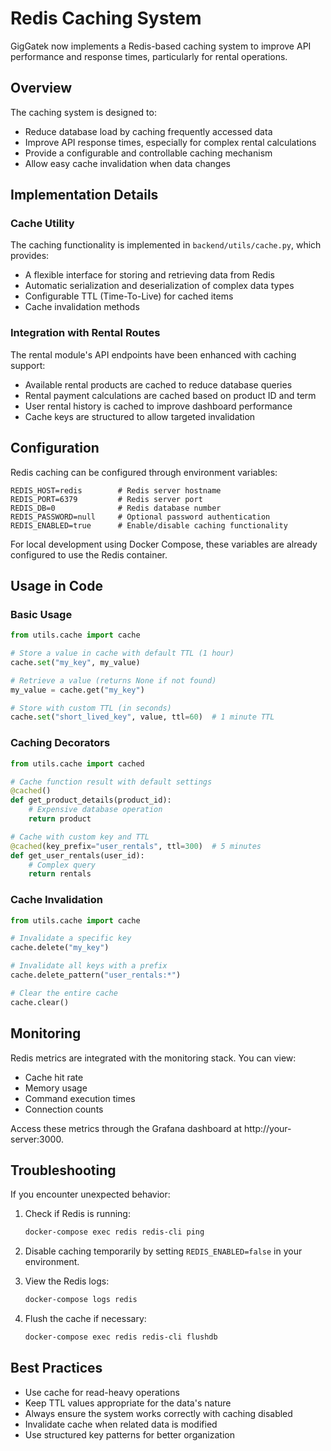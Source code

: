 # Redis Caching System

GigGatek now implements a Redis-based caching system to improve API performance and response times, particularly for rental operations.

## Overview

The caching system is designed to:

- Reduce database load by caching frequently accessed data
- Improve API response times, especially for complex rental calculations
- Provide a configurable and controllable caching mechanism
- Allow easy cache invalidation when data changes

## Implementation Details

### Cache Utility

The caching functionality is implemented in `backend/utils/cache.py`, which provides:

- A flexible interface for storing and retrieving data from Redis
- Automatic serialization and deserialization of complex data types
- Configurable TTL (Time-To-Live) for cached items
- Cache invalidation methods

### Integration with Rental Routes

The rental module's API endpoints have been enhanced with caching support:

- Available rental products are cached to reduce database queries
- Rental payment calculations are cached based on product ID and term
- User rental history is cached to improve dashboard performance
- Cache keys are structured to allow targeted invalidation

## Configuration

Redis caching can be configured through environment variables:

```
REDIS_HOST=redis        # Redis server hostname
REDIS_PORT=6379         # Redis server port
REDIS_DB=0              # Redis database number
REDIS_PASSWORD=null     # Optional password authentication
REDIS_ENABLED=true      # Enable/disable caching functionality
```

For local development using Docker Compose, these variables are already configured to use the Redis container.

## Usage in Code

### Basic Usage

```python
from utils.cache import cache

# Store a value in cache with default TTL (1 hour)
cache.set("my_key", my_value)

# Retrieve a value (returns None if not found)
my_value = cache.get("my_key")

# Store with custom TTL (in seconds)
cache.set("short_lived_key", value, ttl=60)  # 1 minute TTL
```

### Caching Decorators

```python
from utils.cache import cached

# Cache function result with default settings
@cached()
def get_product_details(product_id):
    # Expensive database operation
    return product

# Cache with custom key and TTL
@cached(key_prefix="user_rentals", ttl=300)  # 5 minutes
def get_user_rentals(user_id):
    # Complex query
    return rentals
```

### Cache Invalidation

```python
from utils.cache import cache

# Invalidate a specific key
cache.delete("my_key")

# Invalidate all keys with a prefix
cache.delete_pattern("user_rentals:*")

# Clear the entire cache
cache.clear()
```

## Monitoring

Redis metrics are integrated with the monitoring stack. You can view:

- Cache hit rate
- Memory usage
- Command execution times
- Connection counts

Access these metrics through the Grafana dashboard at http://your-server:3000.

## Troubleshooting

If you encounter unexpected behavior:

1. Check if Redis is running:
   ```bash
   docker-compose exec redis redis-cli ping
   ```

2. Disable caching temporarily by setting `REDIS_ENABLED=false` in your environment.

3. View the Redis logs:
   ```bash
   docker-compose logs redis
   ```

4. Flush the cache if necessary:
   ```bash
   docker-compose exec redis redis-cli flushdb
   ```

## Best Practices

- Use cache for read-heavy operations
- Keep TTL values appropriate for the data's nature
- Always ensure the system works correctly with caching disabled
- Invalidate cache when related data is modified
- Use structured key patterns for better organization
